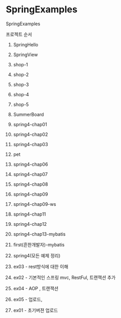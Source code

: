 # SpringExamples
SpringExamples

  프로젝트 순서
1. SpringHello
2. SpringView
3. shop-1
4. shop-2
5. shop-3
6. shop-4
7. shop-5
8. SummerBoard
9. spring4-chap01
10. spring4-chap02
11. spring4-chap03
12. pet
13. spring4-chap06
15. spring4-chap07
16. spring4-chap08
17. spring4-chap09
18. spring4-chap09-ws
19. spring4-chap11
20. spring4-chap12
21. spring4-chap13-mybatis
22. first(흔한개발자)-mybatis
23. spring4(모든 예제 정리)

30. ex03 - rest방식에 대한 이해
31. ex02 - 기본적인 스프링 mvc, RestFul, 트랜잭션 추가
32. ex04 - AOP , 트랜잭션
33. ex05 - 업로드,
34. ex01 - 초기버젼 업로드



